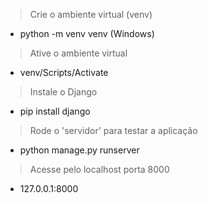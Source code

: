 > Crie o ambiente virtual (venv)
- python -m venv venv (Windows)

> Ative o ambiente virtual
- venv/Scripts/Activate

> Instale o Django
- pip install django

> Rode o 'servidor' para testar a aplicação
- python manage.py runserver

> Acesse pelo localhost porta 8000
- 127.0.0.1:8000
